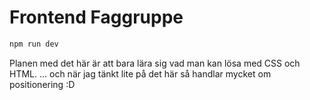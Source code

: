 # Frontend Faggruppe

```sh
npm run dev
```

Planen med det här är att bara lära sig vad man kan lösa med CSS och HTML.
... och när jag tänkt lite på det här så handlar mycket om positionering :D
